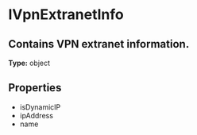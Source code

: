 # IVpnExtranetInfo

## Contains VPN extranet information.

**Type:** object

## Properties
* isDynamicIP
* ipAddress
* name
